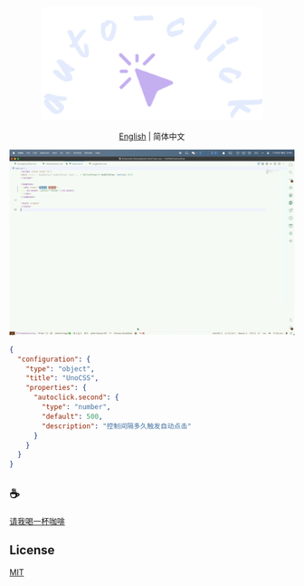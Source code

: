 <p align="center">
<img height="200" src="./assets/kv.png" alt="auto click">
</p>
<p align="center"> <a href="./README.md">English</a> | 简体中文</p>

![demo](assets/demo.gif)

```json
{
  "configuration": {
    "type": "object",
    "title": "UnoCSS",
    "properties": {
      "autoclick.second": {
        "type": "number",
        "default": 500,
        "description": "控制间隔多久触发自动点击"
      }
    }
  }
}
```
## :coffee:

[请我喝一杯咖啡](https://github.com/Simon-He95/sponsor)

## License

[MIT](./license)
